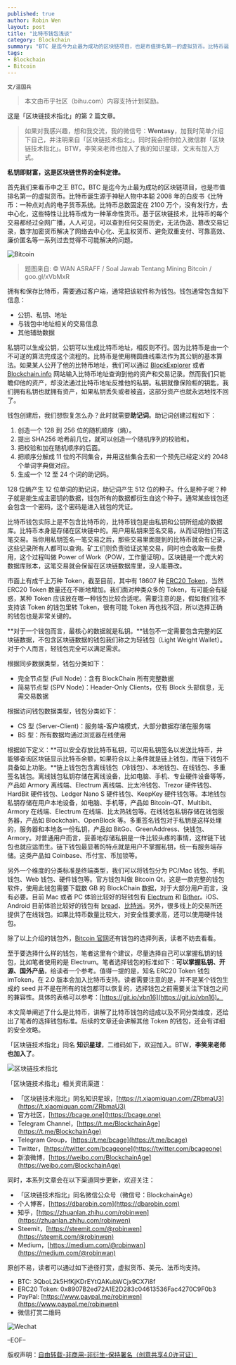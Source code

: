 ```yaml
---
published: true
author: Robin Wen
layout: post
title: "比特币钱包浅谈"
category: Blockchain
summary: "BTC 是迄今为止最为成功的区块链项目，也是市值排名第一的虚拟货币。比特币诞生源于神秘人物中本聪 2008 年的白皮书《比特币：一种点对点的电子货币系统。比特币总数固定在 2100 万个，没有发行方，去中心化，这些特性让比特币成为一种革命性货币。基于区块链技术，比特币的每个交易都经过全网广播，人人可见，可以查到任何交易历史，无法伪造、篡改交易记录，数字加密货币解决了网络去中心化、无主权货币、避免双重支付、可靠高效、廉价匿名等一系列过去觉得不可能解决的问题。本文简单阐述了什么是比特币，讲解了比特币钱包的组成以及不同分类维度，还给出了笔者的选择钱包标准。后续的文章还会讲解其他 Token 的钱包，还会有详细的安全攻略。"
tags:
- Blockchain
- Bitcoin
---
```


`文/温国兵`

> 本文由币乎社区（bihu.com）内容支持计划奖励。

这是「区块链技术指北」的第 2 篇文章。

> 如果对我感兴趣，想和我交流，我的微信号：**Wentasy**，加我时简单介绍下自己，并注明来自「区块链技术指北」。同时我会把你拉入微信群「区块链技术指北」。BTW，李笑来老师也加入了我的知识星球，文末有加入方式。

**私钥即财富，这是区块链世界的金科定律。**

首先我们来看币中之王 BTC。BTC 是迄今为止最为成功的区块链项目，也是市值排名第一的虚拟货币。比特币诞生源于神秘人物中本聪 2008 年的白皮书《比特币：一种点对点的电子货币系统。比特币总数固定在 2100 万个，没有发行方，去中心化，这些特性让比特币成为一种革命性货币。基于区块链技术，比特币的每个交易都经过全网广播，人人可见，可以查到任何交易历史，无法伪造、篡改交易记录，数字加密货币解决了网络去中心化、无主权货币、避免双重支付、可靠高效、廉价匿名等一系列过去觉得不可能解决的问题。

![Bitcoin](https://i.imgur.com/82BCW5k.jpg)

> 题图来自: © WAN ASRAFF / Soal Jawab Tentang Mining Bitcoin / goo.gl/xVbMxR

拥有和保存比特币，需要通过客户端，通常把该软件称为钱包。钱包通常包含如下信息：

* 公钥、私钥、地址
* 与钱包中地址相关的交易信息
* 其他辅助数据

私钥可以生成公钥，公钥可以生成比特币地址，相反则不行。因为比特币是由一个不可逆的算法完成这个流程的。比特币是使用椭圆曲线乘法作为其公钥的基本算法。如果某人公开了他的比特币地址，我们可以通过 [BlockExplorer](https://blockexplorer.com/) 或者 [Blockchain.info](https://blockchain.info) 网站输入比特币地址查询到他的资产和交易记录。然而我们只能瞻仰他的资产，却没法通过比特币地址反推他的私钥。私钥就像保险柜的钥匙，我们拥有私钥也就拥有资产，如果私钥丢失或者被盗，这部分资产也就永远地找不回了。

钱包创建后，我们想恢复怎么办？此时就需要**助记词**。助记词创建过程如下：

1. 创造一个 128 到 256 位的随机顺序（熵）。
2. 提出 SHA256 哈希前几位，就可以创造一个随机序列的校验和。
3. 把校验和加在随机顺序的后面。
4. 把顺序分解成 11 位的不同集合，并用这些集合去和一个预先已经定义的 2048 个单词字典做对应。
5. 生成一个 12 至 24 个词的助记码。

128 位熵产生 12 位单词的助记词，助记词产生 512 位的种子。什么是种子呢？种子就是能生成主密钥的数据，钱包所有的数据都衍生自这个种子。通常某些钱包还会包含一个密码，这个密码是进入钱包的凭证。

比特币钱包实际上是不包含比特币的，比特币钱包是由私钥和公钥所组成的数据库。比特币本身是存储在区块链中的。用户用私钥来签名交易，从而证明他们有这笔交易。当你用私钥签名一笔交易之后，那些交易里面提到的比特币就会有记录，这些记录所有人都可以查询。矿工们则负责验证这笔交易，同时也会收取一些费用，这个过程叫做 Power of Work（POW，工作量证明）。区块链是一个庞大的数据库账本，这笔交易就会保留在区块链数据库里，没人能篡改。

市面上有成千上万种 Token，截至目前，其中有 18607 种 [ERC20 Token](https://etherscan.io/tokens)，当然 ERC20 Token 数量还在不断地增加。我们面对种类众多的 Token，有可能会有疑惑，某种 Token 应该放在哪一种钱包比较合适呢。需要注意的是，假如我们往不支持该 Token 的钱包里转 Token，很有可能 Token 再也找不回，所以选择正确的钱包也是非常关键的。

**对于一个钱包而言，最核心的数据就是私钥。**钱包不一定需要包含完整的区块链数据，不包含区块链数据的钱包我们称之为轻钱包（Light Weight Wallet）。对于个人而言，轻钱包完全可以满足需求。

根据同步数据类型，钱包分类如下：

* 完全节点型 (Full Node)：含有 BlockChain 所有完整数据
* 简易节点型 (SPV Node)：Header-Only Clients，仅有 Block 头部信息，无需交易数据

根据访问钱包数据类型，钱包分类如下：

* CS 型 (Server-Client)：服务端-客户端模式，大部分数据存储在服务端
* BS 型：所有数据均通过浏览器在线使用

根据如下定义：**可以安全存放比特币私钥，可以用私钥签名以发送比特币，并能够查询区块链显示比特币余额，如果符合以上条件就是链上钱包，而链下钱包不具备如上功能。**链上钱包包含离线钱包（冷钱包）、本地钱包、在线钱包、多重签名钱包。离线钱包私钥存储在离线设备，比如电脑、手机、专业硬件设备等等，产品如 Armory 离线端、Electrum 离线端、比太冷钱包、Trezor 硬件钱包、HardBit 硬件钱包、Ledger Nano S 硬件钱包、KeepKey 硬件钱包等。本地钱包私钥存储在用户本地设备，如电脑、手机等，产品如 Bitcoin-QT、Multibit、Armory 在线端、Electrum 在线端、比太热钱包等。在线钱包私钥存储在钱包服务器，产品如 Blockchain、OpenBlock 等。多重签名钱包对于私钥是这样处理的，服务器和本地各一份私钥，产品如 BitGo、GreenAddress、快钱包、Armory。对普通用户而言，妥善地存储私钥是一件比较头疼的事情，这样链下钱包也就应运而生。链下钱包最显著的特点就是用户不掌握私钥，统一有服务端存储。这类产品如 Coinbase、币付宝、币加锁等。

另外一个维度的分类标准是终端类型，我们可以将钱包分为 PC/Mac 钱包、手机钱包、Web 钱包、硬件钱包等。官方钱包叫做 Bitcoin Qt，这是一款完整的钱包软件，使用此钱包需要下载数 GB 的 BlockChain 数据，对于大部分用户而言，没有必要。目前 Mac 或者 PC 体验比较好的轻钱包有 [Electrum](https://electrum.org) 和 [Bither](https://bither.net)。iOS、Android 目前体验比较好的钱包有 [bread](http://breadapp.com)、[比特派](http://bitpie.com)。另外，很多线上的交易所还提供了在线钱包。如果比特币数量比较大，对安全性要求高，还可以使用硬件钱包。

除了以上介绍的钱包外，[Bitcoin 官网](https://bitcoin.org/zh_CN/wallets/desktop/mac/)还有钱包的选择列表，读者不妨去看看。

至于要选择什么样的钱包，笔者这里有个建议，尽量选择自己可以掌握私钥的钱包，比如笔者使用的是 Electrum。笔者选择钱包的标准如下：**可以掌握私钥、开源、国外产品**，给读者一个参考。值得一提的是，知名 ERC20 Token 钱包 imToken，在 2.0 版本会加入比特币支持。读者需要注意的是，并不是某个钱包生成的 seed 并不是在所有的钱包都可以恢复的，选择钱包之前需要关注下钱包之间的兼容性。具体的表格可以参考：[https://git.io/vbn16](https://git.io/vbn16)。

本文简单阐述了什么是比特币，讲解了比特币钱包的组成以及不同分类维度，还给出了笔者的选择钱包标准。后续的文章还会讲解其他 Token 的钱包，还会有详细的安全攻略。

「区块链技术指北」同名 **知识星球**，二维码如下，欢迎加入。BTW，**李笑来老师也加入了**。

![区块链技术指北](https://i.imgur.com/pQxlDqF.jpg)

「区块链技术指北」相关资讯渠道：

* 「区块链技术指北」同名知识星球，[https://t.xiaomiquan.com/ZRbmaU3](https://t.xiaomiquan.com/ZRbmaU3)
* 官方社区，[https://bcage.one](https://bcage.one)
* Telegram Channel，[https://t.me/BlockchainAge](https://t.me/BlockchainAge)
* Telegram Group，[https://t.me/bcage](https://t.me/bcage)
* Twitter，[https://twitter.com/bcageone](https://twitter.com/bcageone)
* 新浪微博，[https://weibo.com/BlockchainAge](https://weibo.com/BlockchainAge)

同时，本系列文章会在以下渠道同步更新，欢迎关注：

* 「区块链技术指北」同名微信公众号（微信号：BlockchainAge）
* 个人博客，[https://dbarobin.com](https://dbarobin.com)
* 知乎，[https://zhuanlan.zhihu.com/robinwen](https://zhuanlan.zhihu.com/robinwen)
* Steemit，[https://steemit.com/@robinwen](https://steemit.com/@robinwen)
* Medium，[https://medium.com/@robinwan](https://medium.com/@robinwan)

原创不易，读者可以通过如下途径打赏，虚拟货币、美元、法币均支持。

* BTC: 3QboL2k5HfKjKDrEYtQAKubWCjx9CX7i8f
* ERC20 Token: 0x8907B2ed72A1E2D283c04613536Fac4270C9F0b3
* PayPal: [https://www.paypal.me/robinwen](https://www.paypal.me/robinwen)
* 微信打赏二维码

![Wechat](https://i.imgur.com/SzoNl5b.jpg)

–EOF–

版权声明：[自由转载-非商用-非衍生-保持署名（创意共享4.0许可证）](http://creativecommons.org/licenses/by-nc-nd/4.0/deed.zh)
